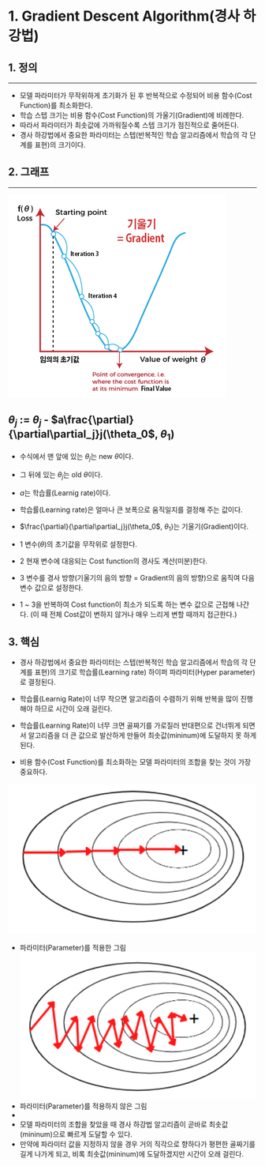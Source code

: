 # 1. Gradient Descent Algorithm(경사 하강법)
## 1. 정의
---

- 모델 파라미터가 무작위하게 초기화가 된 후 반복적으로 수정되어 비용 함수(Cost Function)를 최소화한다.
- 학습 스텝 크기는 비용 함수(Cost Function)의 가울기(Gradient)에 비례한다.
- 따라서 파라미터가 최솟값에 가까워질수록 스텝 크기가 점진적으로 줄어든다.
- 경사 하강법에서 중요한 파라미터는 스텝(반복적인 학습 알고리즘에서 학습의 각 단계를 표현)의 크기이다.

## 2. 그래프
---
![alt text](./Picture/Gradient_Descent_Algorithm.png)

## $\theta_j$ := $\theta_j$  - $a\frac{\partial}{\partial\partial_j}j(\theta_0$, $\theta_1$)

- 수식에서 맨 앞에 있는 $\theta_j$는 new $\theta$이다.
- 그 뒤에 있는 $\theta_j$는 old $\theta$이다.
- $a$는 학습률(Learnig rate)이다.
- 학습률(Learning rate)은 얼마나 큰 보폭으로 움직일지를 결정해 주는 값이다.
- $\frac{\partial}{\partial\partial_j}j(\theta_0$, $\theta_1$)는 기울기(Gradient)이다.

- 1 변수($\theta$)의 초기값을 무작위로 설정한다.
- 2 현재 변수에 대응되는 Cost function의 경사도 계산(미분)한다.
- 3 변수를 경사 방향(기울기의 음의 방향 = Gradient의 음의 방향)으로 움직여 다음 변수 값으로 설정한다.
- 1 ~ 3을 반복하여 Cost function이 최소가 되도록 하는 변수 값으로 근접해 나간다. (이 때 전체 Cost값이 변하지 않거나 매우 느리게 변할 때까지 접근한다.)

## 3. 핵심

- 경사 하강법에서 중요한 파라미터는 스텝(반복적인 학습 알고리즘에서 학습의 각 단계를 표현)의 크기로 학습률(Learning rate) 하이퍼 파라미터(Hyper parameter)로 결정된다.
- 학습률(Learnig Rate)이 너무 작으면 알고리즘이 수렴하기 위해 반복을 많이 진행해야 하므로 시간이 오래 걸린다.
- 학습률(Learning Rate)이 너무 크면 골짜기를 가로질러 반대편으로 건너뛰게 되면서 알고리즘을 더 큰 값으로 발산하게 만들어 최솟값(mininum)에 도달하지 못 하게 된다.

- 비용 함수(Cost Function)를 최소화하는 모델 파라미터의 조합을 찾는 것이 가장 중요하다.

![alt text](./Picture/parameter_apply.png) 
- 파라미터(Parameter)를 적용한 그림
![alt text](./Picture/parameter_not_apply.png)
- 파라미터(Parameter)를 적용하지 않은 그림
- 
- 모델 파라미터의 조합을 찾았을 때 경사 하강법 알고리즘이 곧바로 최솟값(mininum)으로 빠르게 도달할 수 있다.
- 만약에 파라미터 값을 지정하지 않을 경우 거의 직각으로 향하다가 평편한 골짜기를 길게 나가게 되고, 비록 최솟값(mininum)에 도달하겠지만 시간이 오래 걸린다.

